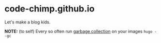 # code-chimp.github.io

Let's make a blog kids.

**NOTE:** (to self) Every so often run [garbage collection](https://gohugo.io/content-management/image-processing/#image-processing-performance-consideration)
on your images ```hugo --gc```
